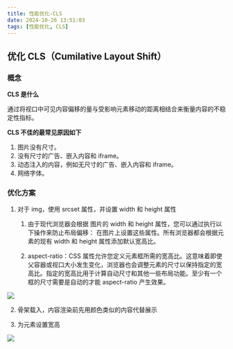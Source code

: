 ```yaml
---
title: 性能优化-CLS
date: 2024-10-26 13:51:03
tags: [性能优化, CLS]
---
```


## 优化 CLS（Cumilative Layout Shift）

### 概念

**CLS 是什么**

通过将视口中可见内容偏移的量与受影响元素移动的距离相结合来衡量内容的不稳定性指标。

**CLS 不佳的最常见原因如下**

1. 图片没有尺寸。
2. 没有尺寸的广告、嵌入内容和 iframe。
3. 动态注入的内容，例如无尺寸的广告、嵌入内容和 iframe。
4. 网络字体。

### 优化方案

1. 对于 img，使用 srcset 属性，并设置 width 和 height 属性

   1. 由于现代浏览器会根据 图片的 width 和 height 属性，您可以通过执行以下操作来防止布局偏移： 在图片上设置这些属性。所有浏览器都会根据元素的现有 width 和 height 属性添加默认宽高比。

   2. aspect-ratio：CSS 属性允许您定义元素框所需的宽高比。这意味着即使父容器或视口大小发生变化，浏览器也会调整元素的尺寸以保持指定的宽高比。指定的宽高比用于计算自动尺寸和其他一些布局功能。至少有一个框的尺寸需要是自动的才能 aspect-ratio 产生效果。

![](/images/cls1.png)

2. 骨架载入，内容渲染前先用颜色类似的内容代替展示

3. 为元素设置宽高

![](/images/cls2.png)
